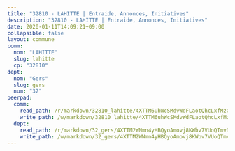 ```yaml
---
title: "32810 - LAHITTE | Entraide, Annonces, Initiatives"
description: "32810 - LAHITTE | Entraide, Annonces, Initiatives"
date: 2020-01-11T14:09:21+09:00
collapsible: false
layout: commune
comm:
  nom: "LAHITTE"
  slug: lahitte
  cp: "32810"
dept:
  nom: "Gers"
  slug: gers
  num: "32"
peerpad:
  comm:
    read_path: /r/markdown/32810_lahitte/4XTTM6uhWcSMdvWdFLaotQhcLxfMzGQKSQo469Du5vuQoeqdF
    write_path: /w/markdown/32810_lahitte/4XTTM6uhWcSMdvWdFLaotQhcLxfMzGQKSQo469Du5vuQoeqdF-K3TgTo8hHDnhCwj4Pttg54U4CZjoZLWdt5AZeaUMwimcqaZ17CtMoEHSo3xijkz5kT2RkvxhjA5zg5MBxADqnmpDEPubQangnnUPkBAt5ZduRxhF92nhwkw4QvHigDCPamiyH5u7
  dept:
    read_path: /r/markdown/32_gers/4XTTM2WNmn4yHBQyoAmovj8KWbv7VUoQTmvDpdT3o124AgWEe
    write_path: /w/markdown/32_gers/4XTTM2WNmn4yHBQyoAmovj8KWbv7VUoQTmvDpdT3o124AgWEe-K3TgUpYJfQLfW5uoLbdwErZNx29AEkCAso1EvCZzqaD3z7aQWWvGchjPJifpsj2b2MrnxAXUWCQXyv6K9rEMDPiEmuqTRE8ziuYLh1MUbtQUwwoYxV2abqSdJr66fFRHJZtY62y8
---
```


